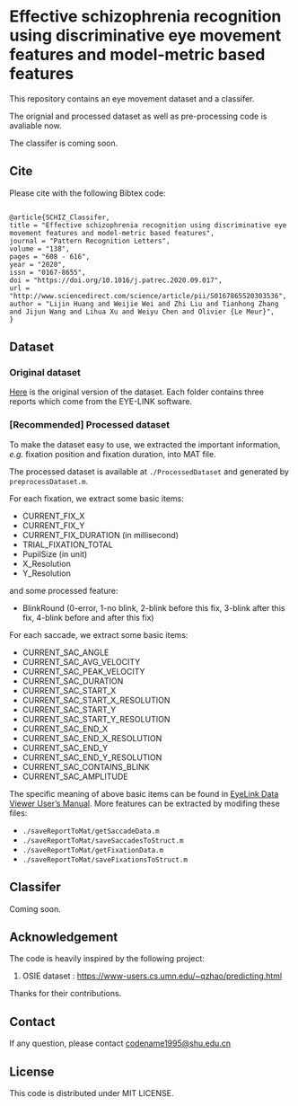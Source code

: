 # Effective schizophrenia recognition using discriminative eye movement features and model-metric based features

This repository contains an eye movement dataset and a classifer. 

The orignial and processed dataset as well as pre-processing code is avaliable now. 

The classifer is coming soon.

## Cite
Please cite with the following Bibtex code:
```

@article{SCHIZ_Classifer,
title = "Effective schizophrenia recognition using discriminative eye movement features and model-metric based features",
journal = "Pattern Recognition Letters",
volume = "138",
pages = "608 - 616",
year = "2020",
issn = "0167-8655",
doi = "https://doi.org/10.1016/j.patrec.2020.09.017",
url = "http://www.sciencedirect.com/science/article/pii/S0167865520303536",
author = "Lijin Huang and Weijie Wei and Zhi Liu and Tianhong Zhang and Jijun Wang and Lihua Xu and Weiyu Chen and Olivier {Le Meur}",
}
```


## Dataset
### Original dataset
[Here](https://drive.google.com/file/d/1e71a7MW1uvniP0uG-GiOaR75a872xDGw/view?usp=sharing) is the original version of the dataset. Each folder contains three reports which come from the EYE-LINK software. 
### [Recommended] Processed dataset 
To make the dataset easy to use, we extracted the important information, *e.g.* fixation position and fixation duration, into MAT file.

The processed dataset is available at ``./ProcessedDataset`` and generated by ``preprocessDataset.m``.

For each fixation, we extract some basic items:
* CURRENT_FIX_X
* CURRENT_FIX_Y
* CURRENT_FIX_DURATION (in millisecond)
* TRIAL_FIXATION_TOTAL
* PupilSize (in unit)
* X_Resolution
* Y_Resolution

and some processed feature:
* BlinkRound (0-error, 1-no blink, 2-blink before this fix, 3-blink after this fix, 4-blink before and after this fix)

For each saccade, we extract some basic items:
* CURRENT_SAC_ANGLE
* CURRENT_SAC_AVG_VELOCITY
* CURRENT_SAC_PEAK_VELOCITY
* CURRENT_SAC_DURATION
* CURRENT_SAC_START_X
* CURRENT_SAC_START_X_RESOLUTION
* CURRENT_SAC_START_Y
* CURRENT_SAC_START_Y_RESOLUTION
* CURRENT_SAC_END_X
* CURRENT_SAC_END_X_RESOLUTION
* CURRENT_SAC_END_Y
* CURRENT_SAC_END_Y_RESOLUTION
* CURRENT_SAC_CONTAINS_BLINK
* CURRENT_SAC_AMPLITUDE

The specific meaning of above basic items can be found in [EyeLink Data Viewer User’s Manual](http://sr-research.jp/support/files/dvmanual.pdf). More features can be extracted by modifing these files:
* ``./saveReportToMat/getSaccadeData.m``
* ``./saveReportToMat/saveSaccadesToStruct.m``
* ``./saveReportToMat/getFixationData.m``
* ``./saveReportToMat/saveFixationsToStruct.m``

## Classifer
Coming soon.

## Acknowledgement
The code is heavily inspired by the following project:
1. OSIE dataset : https://www-users.cs.umn.edu/~qzhao/predicting.html

Thanks for their contributions.

## Contact 
If any question, please contact codename1995@shu.edu.cn

## License 
This code is distributed under MIT LICENSE.
